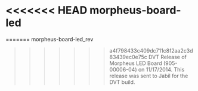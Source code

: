 <<<<<<< HEAD
morpheus-board-led
==================

=======
morpheus-board-led_rev
>>>>>>> a4f798433c409dc711c8f2aa2c3d83439ec0e75c
DVT Release of Morpheus LED Board (905-00006-04) on 11/17/2014. This release was sent to Jabil for the DVT build.
